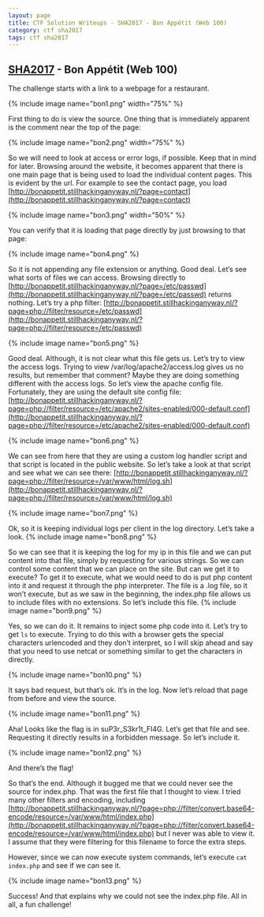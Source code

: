 ```yaml
---
layout: page
title: CTF Solution Writeups - SHA2017 - Bon Appétit (Web 100)
category: ctf sha2017
tags: ctf sha2017
---
```


[SHA2017](https://ctf.sha2017.org/home) - Bon Appétit (Web 100)
------
The challenge starts with a link to a webpage for a restaurant. 

{% include image name="bon1.png" width="75%" %}

First thing to do is view the source. One thing that is immediately apparent is the comment near the top of the page:

{% include image name="bon2.png" width="75%" %} 

So we will need to look at access or error logs, if possible. Keep that in mind for later. Browsing around the website, it becomes apparent that there is one main page that is being used to load the individual content pages. This is evident by the url. For example to see the contact page, you load [http://bonappetit.stillhackinganyway.nl/?page=contact](http://bonappetit.stillhackinganyway.nl/?page=contact)

{% include image name="bon3.png" width="50%" %} 


You can verify that it is loading that page directly by just browsing to that page:

{% include image name="bon4.png" %}



So it is not appending any file extension or anything. Good deal. Let’s see what sorts of files we can access. Browsing directly to [http://bonappetit.stillhackinganyway.nl/?page=/etc/passwd](http://bonappetit.stillhackinganyway.nl/?page=/etc/passwd) returns nothing. Let’s try a php filter: [http://bonappetit.stillhackinganyway.nl/?page=php://filter/resource=/etc/passwd](http://bonappetit.stillhackinganyway.nl/?page=php://filter/resource=/etc/passwd) 

{% include image name="bon5.png" %}




Good deal. Although, it is not clear what this file gets us. Let’s try to view the access logs. Trying to view /var/log/apache2/access.log gives us no results, but remember that comment? Maybe they are doing something different with the access logs. So let’s view the apache config file. Fortunately, they are using the default site config file: [http://bonappetit.stillhackinganyway.nl/?page=php://filter/resource=/etc/apache2/sites-enabled/000-default.conf](http://bonappetit.stillhackinganyway.nl/?page=php://filter/resource=/etc/apache2/sites-enabled/000-default.conf)

{% include image name="bon6.png" %}




We can see from here that they are using a custom log handler script and that script is located in the public website. So let’s take a look at that script and see what we can see there: [http://bonappetit.stillhackinganyway.nl/?page=php://filter/resource=/var/www/html/log.sh](http://bonappetit.stillhackinganyway.nl/?page=php://filter/resource=/var/www/html/log.sh)

{% include image name="bon7.png" %}




Ok, so it is keeping individual logs per client in the log directory. Let’s take a look.
{% include image name="bon8.png" %}

So we can see that it is keeping the log for my ip in this file and we can put content into that file, simply by requesting for various strings. So we can control some content that we can place on the site. But can we get it to execute? To get it to execute, what we would need to do is put php content into it and request it through the php interpreter. The file is a .log file, so it won’t execute, but as we saw in the beginning, the index.php file allows us to include files with no extensions. So let’s include this file. 
{% include image name="bon9.png" %}



Yes, so we can do it. It remains to inject some php code into it. Let’s try to get `ls` to execute. Trying to do this with a browser gets the special characters urlencoded and they don’t interpret, so I will skip ahead and say that you need to use netcat or something similar to get the characters in directly. 

{% include image name="bon10.png" %}



It says bad request, but that’s ok. It’s in the log. Now let’s reload that page from before and view the source.

{% include image name="bon11.png" %}



Aha! Looks like the flag is in suP3r_S3kr1t_Fl4G. Let’s get that file and see. Requesting it directly results in a forbidden message. So let’s include it.

{% include image name="bon12.png" %}



And there’s the flag!

So that’s the end. Although it bugged me that we could never see the source for index.php. That was the first file that I thought to view. I tried many other filters and encoding, including [http://bonappetit.stillhackinganyway.nl/?page=php://filter/convert.base64-encode/resource=/var/www/html/index.php](http://bonappetit.stillhackinganyway.nl/?page=php://filter/convert.base64-encode/resource=/var/www/html/index.php) but I never was able to view it. I assume that they were filtering for this filename to force the extra steps.

However, since we can now execute system commands, let’s execute `cat index.php` and see if we can see it.

{% include image name="bon13.png" %}

Success! And that explains why we could not see the index.php file. All in all, a fun challenge!


